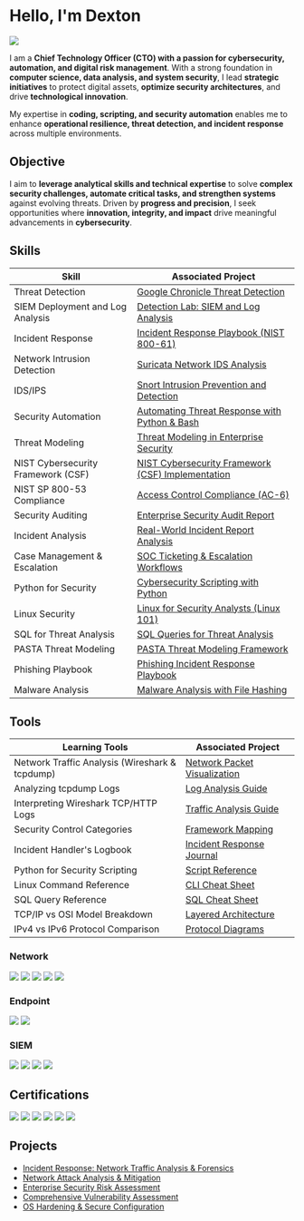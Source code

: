 # Hello, I'm Dexton 
<a href="https://www.linkedin.com/in/corneliusshk/"><img src="https://img.shields.io/badge/-LinkedIn-0072b1?&style=for-the-badge&logo=linkedin&logoColor=white" /></a>

<!--
I am a Cybersecurity Analyst and Technical Problem-Solver with a strong foundation in computer science, data analysis, and automation. With expertise in coding, scripting, and system security, I specialize in protecting digital assets, optimizing processes, and enhancing operational efficiency.
-->




I am a **Chief Technology Officer (CTO) with a passion for cybersecurity, automation, and digital risk management**. With a strong foundation in **computer science, data analysis, and system security**, I lead **strategic initiatives** to protect digital assets, **optimize security architectures**, and drive **technological innovation**.  

My expertise in **coding, scripting, and security automation** enables me to enhance **operational resilience, threat detection, and incident response** across multiple environments.


<!--
## Objective


I aim to leverage my analytical skills and technical expertise to solve complex security challenges, automate critical tasks, and fortify systems against evolving threats. Driven by progress and precision, I seek opportunities where innovation, integrity, and impact drive meaningful advancements in cybersecurity. 
-->
<brk>
    
## Objective

I aim to **leverage analytical skills and technical expertise** to solve **complex security challenges, automate critical tasks, and strengthen systems** against evolving threats. Driven by **progress and precision**, I seek opportunities where **innovation, integrity, and impact** drive meaningful advancements in **cybersecurity**.
<brk>
## Skills

<!--
| Skill                                         | Associated Project         |
|-----------------------------------------------|----------------------------|
| SIEM Implementation and Log Analysis          | <a href="https://github.com/chojatkashani/Detection-Lab/tree/main">Detection Lab</a>|
| Network Intrusion Detection | <a href="https://github.com/chojatkashani/Suricata-Project/blob/main/README.md">Suricata</a>|
| NIST SP 800-53 | <a href="https://github.com/chojatkashani/NIST-SP-800-53-AC-6/blob/main/README.md">AC-6</a>|
| IDS/IPS         | <a href="https://github.com/chojatkashani/SNORT/edit/main/README.md">Snort</a>|
| Scripting and Automation for Threat Mitigation | <a href="https://github.com/chojatkashani/Scripting-and-Automation-for-Threat/blob/main/README.md">Example</a>|
| Linux | <a href="https://github.com/chojatkashani/Linux-101/blob/main/README.md">Linux 101</a>|
| SQL | <a href="https://github.com/chojatkashani/SQL-Queries">Applying Filters in SQL</a>|
| Python | <a href="https://github.com/chojatkashani/Python/blob/main/README.md">Programming</a>|
| Threat Modeling | <a href="https://github.com/chojatkashani/Threat-Modeling/blob/main/README.md">Process</a>|
| Threat Detection          | <a href="https://github.com/chojatkashani/Chronicle/blob/main/README.md">Google Chronicle</a>|
| Incident Response Planning and Execution      | <a href="https://github.com/chojatkashani/Incident-Response/blob/main/README.md">NIST 800-61</a>|
| Case Managment and Escalation Handeling | <a href="https://github.com/chojatkashani/Ticketing-Example/blob/main/README.md">Ticketing</a>|
| Applying the NIST CSF | <a href="https://github.com/chojatkashani/NIST-CSF/blob/main/README.md">NIST CSF</a>|
| Security Audit | <a href=https://github.com/chojatkashani/Security-Audit/edit/main/README.md>Security Audit Report</a>|
| Incident Report Analysis | <a href="https://github.com/chojatkashani/Incident-Report-Analysis/blob/main/README.md">Report Examples</a>|
| PASTA Threat Modeling | <a href="https://github.com/chojatkashani/PASTA-Threat-Modeling/blob/main/README.md">Outline</a>|
| Playbook | <a href="https://github.com/chojatkashani/Phishing-Playbook/blob/main/README.md">Phishing Playbook</a>|
| File Hash Value | <a href="https://github.com/chojatkashani/File-Hash-Malicious/blob/main/README.md">Malicious</a>|


| Skill                                         | Associated Project         |
|-----------------------------------------------|----------------------------|
| Threat Detection                              | <a href="https://github.com/chojatkashani/Chronicle/blob/main/README.md">Google Chronicle Threat Detection</a> |
| SIEM Implementation and Log Analysis          | <a href="https://github.com/chojatkashani/Detection-Lab/tree/main">Detection Lab: SIEM and Log Analysis</a> |
| Incident Response Planning and Execution      | <a href="https://github.com/chojatkashani/Incident-Response/blob/main/README.md">Incident Response Playbook (NIST 800-61)</a> |
| Network Intrusion Detection                   | <a href="https://github.com/chojatkashani/Suricata-Project/blob/main/README.md">Suricata Network IDS Analysis</a> |
| IDS/IPS                                       | <a href="https://github.com/chojatkashani/SNORT/edit/main/README.md">Snort Intrusion Prevention and Detection</a> |
| Scripting and Automation for Threat Mitigation | <a href="https://github.com/chojatkashani/Scripting-and-Automation-for-Threat/blob/main/README.md">Automating Threat Response with Python & Bash</a> |
| Threat Modeling                               | <a href="https://github.com/chojatkashani/Threat-Modeling/blob/main/README.md">Threat Modeling in Enterprise Security</a> |
| Applying the NIST CSF                         | <a href="https://github.com/chojatkashani/NIST-CSF/blob/main/README.md">NIST Cybersecurity Framework (CSF) Implementation</a> |
| NIST SP 800-53                                | <a href="https://github.com/chojatkashani/NIST-SP-800-53-AC-6/blob/main/README.md">Access Control Compliance (AC-6)</a> |
| Security Audit                                | <a href="https://github.com/chojatkashani/Security-Audit/edit/main/README.md">Enterprise Security Audit Report</a> |
| Incident Report Analysis                      | <a href="https://github.com/chojatkashani/Incident-Report-Analysis/blob/main/README.md">Real-World Incident Report Analysis</a> |
| Case Management and Escalation Handling       | <a href="https://github.com/chojatkashani/Ticketing-Example/blob/main/README.md">SOC Ticketing & Escalation Workflows</a> |
| Python                                        | <a href="https://github.com/chojatkashani/Python/blob/main/README.md">Cybersecurity Scripting with Python</a> |
| Linux                                         | <a href="https://github.com/chojatkashani/Linux-101/blob/main/README.md">Linux for Security Analysts (Linux 101)</a> |
| SQL                                           | <a href="https://github.com/chojatkashani/SQL-Queries">SQL Queries for Threat Analysis</a> |
| PASTA Threat Modeling                         | <a href="https://github.com/chojatkashani/PASTA-Threat-Modeling/blob/main/README.md">PASTA Threat Modeling Framework</a> |
| Playbook                                      | <a href="https://github.com/chojatkashani/Phishing-Playbook/blob/main/README.md">Phishing Incident Response Playbook</a> |
| File Hash Value                               | <a href="https://github.com/chojatkashani/File-Hash-Malicious/blob/main/README.md">Malware Analysis with File Hashing</a> |


| Skill                                         | Associated Project         |
|-----------------------------------------------|----------------------------|
| Threat Detection                              | <a href="https://github.com/chojatkashani/Chronicle/blob/main/README.md">Google Chronicle</a> |
| SIEM Deployment and Log Analysis              | <a href="https://github.com/chojatkashani/Detection-Lab/tree/main">Detection Lab</a> |
| Incident Response                             | <a href="https://github.com/chojatkashani/Incident-Response/blob/main/README.md">NIST 800-61 Playbook</a> |
| Network Intrusion Detection                   | <a href="https://github.com/chojatkashani/Suricata-Project/blob/main/README.md">Suricata</a> |
| IDS/IPS                                       | <a href="https://github.com/chojatkashani/SNORT/edit/main/README.md">Snort</a> |
| Security Automation                           | <a href="https://github.com/chojatkashani/Scripting-and-Automation-for-Threat/blob/main/README.md">Python & Bash Scripting</a> |
| Threat Modeling                               | <a href="https://github.com/chojatkashani/Threat-Modeling/blob/main/README.md">Enterprise Risk Assessment</a> |
| NIST Cybersecurity Framework (CSF)            | <a href="https://github.com/chojatkashani/NIST-CSF/blob/main/README.md">Implementation</a> |
| NIST SP 800-53 Compliance                     | <a href="https://github.com/chojatkashani/NIST-SP-800-53-AC-6/blob/main/README.md">Access Controls (AC-6)</a> |
| Security Auditing                             | <a href="https://github.com/chojatkashani/Security-Audit/edit/main/README.md">Enterprise Audit Report</a> |
| Incident Analysis                             | <a href="https://github.com/chojatkashani/Incident-Report-Analysis/blob/main/README.md">Forensic Report</a> |
| Case Management & Escalation                  | <a href="https://github.com/chojatkashani/Ticketing-Example/blob/main/README.md">SOC Workflow</a> |
| Python for Security                           | <a href="https://github.com/chojatkashani/Python/blob/main/README.md">Automation & Analysis</a> |
| Linux Security                                | <a href="https://github.com/chojatkashani/Linux-101/blob/main/README.md">Administration</a> |
| SQL for Threat Analysis                       | <a href="https://github.com/chojatkashani/SQL-Queries">Data Filtering</a> |
| PASTA Threat Modeling                         | <a href="https://github.com/chojatkashani/PASTA-Threat-Modeling/blob/main/README.md">Risk Evaluation</a> |
| Phishing Playbook                             | <a href="https://github.com/chojatkashani/Phishing-Playbook/blob/main/README.md">Response Plan</a> |
| Malware Analysis                              | <a href="https://github.com/chojatkashani/File-Hash-Malicious/blob/main/README.md">File Hashing</a> |
-->

| Skill                                         | Associated Project         |
|-----------------------------------------------|----------------------------|
| Threat Detection                              | <a href="https://github.com/chojatkashani/Chronicle/blob/main/README.md">Google Chronicle Threat Detection</a> |
| SIEM Deployment and Log Analysis              | <a href="https://github.com/chojatkashani/Detection-Lab/tree/main">Detection Lab: SIEM and Log Analysis</a> |
| Incident Response                             | <a href="https://github.com/chojatkashani/Incident-Response/blob/main/README.md">Incident Response Playbook (NIST 800-61)</a> |
| Network Intrusion Detection                   | <a href="https://github.com/chojatkashani/Suricata-Project/blob/main/README.md">Suricata Network IDS Analysis</a> |
| IDS/IPS                                       | <a href="https://github.com/chojatkashani/SNORT/edit/main/README.md">Snort Intrusion Prevention and Detection</a> |
| Security Automation                           | <a href="https://github.com/chojatkashani/Scripting-and-Automation-for-Threat/blob/main/README.md">Automating Threat Response with Python & Bash</a> |
| Threat Modeling                               | <a href="https://github.com/chojatkashani/Threat-Modeling/blob/main/README.md">Threat Modeling in Enterprise Security</a> |
| NIST Cybersecurity Framework (CSF)            | <a href="https://github.com/chojatkashani/NIST-CSF/blob/main/README.md">NIST Cybersecurity Framework (CSF) Implementation</a> |
| NIST SP 800-53 Compliance                     | <a href="https://github.com/chojatkashani/NIST-SP-800-53-AC-6/blob/main/README.md">Access Control Compliance (AC-6)</a> |
| Security Auditing                             | <a href="https://github.com/chojatkashani/Security-Audit/edit/main/README.md">Enterprise Security Audit Report</a> |
| Incident Analysis                             | <a href="https://github.com/chojatkashani/Incident-Report-Analysis/blob/main/README.md">Real-World Incident Report Analysis</a> |
| Case Management & Escalation                  | <a href="https://github.com/chojatkashani/Ticketing-Example/blob/main/README.md">SOC Ticketing & Escalation Workflows</a> |
| Python for Security                           | <a href="https://github.com/chojatkashani/Python/blob/main/README.md">Cybersecurity Scripting with Python</a> |
| Linux Security                                | <a href="https://github.com/chojatkashani/Linux-101/blob/main/README.md">Linux for Security Analysts (Linux 101)</a> |
| SQL for Threat Analysis                       | <a href="https://github.com/chojatkashani/SQL-Queries">SQL Queries for Threat Analysis</a> |
| PASTA Threat Modeling                         | <a href="https://github.com/chojatkashani/PASTA-Threat-Modeling/blob/main/README.md">PASTA Threat Modeling Framework</a> |
| Phishing Playbook                             | <a href="https://github.com/chojatkashani/Phishing-Playbook/blob/main/README.md">Phishing Incident Response Playbook</a> |
| Malware Analysis                              | <a href="https://github.com/chojatkashani/File-Hash-Malicious/blob/main/README.md">Malware Analysis with File Hashing</a> |



<brk>

<!--
## Tools
| Learning Tools                                         | Associated Project         |
|-----------------------------------------------|----------------------------|
| Wireshark tcpdump           | <a href="https://github.com/chojatkashani/Wireshark-tcpdump-VIN/blob/main/README.md">VIN Diagram</a>|
| Read the tcpdump Traffic log            | <a href="https://github.com/chojatkashani/How-to-Read-the-tcpdump-traffic-log/blob/main/README.md">Example</a>|
| Read a Wireshark TCP/HTTP log          | <a href="https://github.com/chojatkashani/How-to-Read-Wireshark-TCP-HTTP-log/blob/main/README.md">Guide</a>|
| Control Catagories          | <a href="https://github.com/chojatkashani/Control-Catagories">Catagories</a>|
| Incident Handler's Journal           | <a href="https://github.com/chojatkashani/Incident-Handler-Journal/blob/main/README.md">Journal</a>|
| Linux Reference Guide            | <a href="https://github.com/chojatkashani/Reference-Guide-for-Linux/blob/main/README.md">Guide</a>|
| SQL Reference Guide            | <a href="https://github.com/chojatkashani/Reference-Guide-for-SQL/blob/main/README.md">Guide</a>|
| Python Tools           | <a href="https://github.com/chojatkashani/Python-Concepts/blob/main/README.md">Reference</a>|
| IPv4 vs IPv6           | <a href="https://github.com/chojatkashani/IPv4-vs-IPv6/blob/main/README.md">Diagrams</a>|
| TCP/IP vs OSI           | <a href="https://github.com/chojatkashani/TCP-IP-vs-OSI-Model/blob/main/README.md">Key Points</a>|



## Tools
| Learning Tools                                  | Associated Project         |
|------------------------------------------------|----------------------------|
| Network Traffic Analysis (Wireshark & tcpdump) | <a href="https://github.com/chojatkashani/Wireshark-tcpdump-VIN/blob/main/README.md">Network Packet Visualization</a> |
| Analyzing tcpdump Logs                         | <a href="https://github.com/chojatkashani/How-to-Read-the-tcpdump-traffic-log/blob/main/README.md">Log Analysis Guide</a> |
| Interpreting Wireshark TCP/HTTP Logs           | <a href="https://github.com/chojatkashani/How-to-Read-Wireshark-TCP-HTTP-log/blob/main/README.md">Traffic Analysis Guide</a> |
| Security Control Categories                    | <a href="https://github.com/chojatkashani/Control-Catagories">Framework Mapping</a> |
| Incident Handler's Logbook                     | <a href="https://github.com/chojatkashani/Incident-Handler-Journal/blob/main/README.md">Incident Response Journal</a> |
| Linux Command Reference                        | <a href="https://github.com/chojatkashani/Reference-Guide-for-Linux/blob/main/README.md">CLI Cheat Sheet</a> |
| SQL Query Reference                            | <a href="https://github.com/chojatkashani/Reference-Guide-for-SQL/blob/main/README.md">SQL Cheat Sheet</a> |
| Python for Security Scripting                  | <a href="https://github.com/chojatkashani/Python-Concepts/blob/main/README.md">Script Reference</a> |
| IPv4 vs IPv6 Protocol Comparison               | <a href="https://github.com/chojatkashani/IPv4-vs-IPv6/blob/main/README.md">Protocol Diagrams</a> |
| TCP/IP vs OSI Model Breakdown                  | <a href="https://github.com/chojatkashani/TCP-IP-vs-OSI-Model/blob/main/README.md">Layered Architecture</a> |
-->


## Tools
| Learning Tools                                  | Associated Project         |
|------------------------------------------------|----------------------------|
| Network Traffic Analysis (Wireshark & tcpdump) | <a href="https://github.com/chojatkashani/Wireshark-tcpdump-VIN/blob/main/README.md">Network Packet Visualization</a> |
| Analyzing tcpdump Logs                         | <a href="https://github.com/chojatkashani/How-to-Read-the-tcpdump-traffic-log/blob/main/README.md">Log Analysis Guide</a> |
| Interpreting Wireshark TCP/HTTP Logs           | <a href="https://github.com/chojatkashani/How-to-Read-Wireshark-TCP-HTTP-log/blob/main/README.md">Traffic Analysis Guide</a> |
| Security Control Categories                    | <a href="https://github.com/chojatkashani/Control-Catagories">Framework Mapping</a> |
| Incident Handler's Logbook                     | <a href="https://github.com/chojatkashani/Incident-Handler-Journal/blob/main/README.md">Incident Response Journal</a> |
| Python for Security Scripting                  | <a href="https://github.com/chojatkashani/Python-Concepts/blob/main/README.md">Script Reference</a> |
| Linux Command Reference                        | <a href="https://github.com/chojatkashani/Reference-Guide-for-Linux/blob/main/README.md">CLI Cheat Sheet</a> |
| SQL Query Reference                            | <a href="https://github.com/chojatkashani/Reference-Guide-for-SQL/blob/main/README.md">SQL Cheat Sheet</a> |
| TCP/IP vs OSI Model Breakdown                  | <a href="https://github.com/chojatkashani/TCP-IP-vs-OSI-Model/blob/main/README.md">Layered Architecture</a> |
| IPv4 vs IPv6 Protocol Comparison               | <a href="https://github.com/chojatkashani/IPv4-vs-IPv6/blob/main/README.md">Protocol Diagrams</a> |




<!--
### Network
<div>
    <img src="https://img.shields.io/badge/-Wireshark-1679A7?&style=for-the-badge&logo=Wireshark&logoColor=white" />
    <img src="https://img.shields.io/badge/-Suricata-EF3B2D?&style=for-the-badge&logo=Suricata&logoColor=white" />
    <img src="https://img.shields.io/badge/-Zeek-777BB4?&style=for-the-badge&logo=Zeek&logoColor=white" />
</div>
-->

### Network
<div>
    <img src="https://img.shields.io/badge/-Wireshark-1679A7?&style=for-the-badge&logo=Wireshark&logoColor=white" />
    <img src="https://img.shields.io/badge/-Suricata-EF3B2D?&style=for-the-badge&logo=Suricata&logoColor=white" />
    <img src="https://img.shields.io/badge/-Zeek-777BB4?&style=for-the-badge&logo=Zeek&logoColor=white" />
    <img src="https://img.shields.io/badge/-tcpdump-005571?&style=for-the-badge&logo=Linux&logoColor=white" />
    <img src="https://img.shields.io/badge/-TShark-1679A7?&style=for-the-badge&logo=Wireshark&logoColor=white" />
</div>


### Endpoint
<div>
    <img src="https://img.shields.io/badge/-Microsoft_Defender_for_Endpoint-00A4EF?&style=for-the-badge&logo=Microsoft&logoColor=white" />
    <img src="https://img.shields.io/badge/-Velociraptor-4B275F?&style=for-the-badge&logo=Velociraptor&logoColor=white" />
</div>



### SIEM
<div>
    <img src="https://img.shields.io/badge/-Microsoft_Sentinel-0078D4?&style=for-the-badge&logo=Microsoft&logoColor=white" />
    <img src="https://img.shields.io/badge/-Splunk-000000?&style=for-the-badge&logo=Splunk&logoColor=white" />
    <img src="https://img.shields.io/badge/-Elastic-005571?&style=for-the-badge&logo=Elastic&logoColor=white" />
    <img src="https://img.shields.io/badge/-Google_Chronicle-4285F4?&style=for-the-badge&logo=Google-Cloud&logoColor=white" />
</div>


## Certifications

<div>
<img src="https://img.shields.io/badge/-Google%20Cybersecurity%20Certificate-4285F4?style=for-the-badge&logo=Google&logoColor=white" />
<img src="https://img.shields.io/badge/-Security%2B-FF0000?&style=for-the-badge&logo=CompTIA&logoColor=white" />
<img src="https://img.shields.io/badge/-Network%2B-007ACC?&style=for-the-badge&logo=CompTIA&logoColor=white" />
<img src="https://img.shields.io/badge/-A%2B-4D4D4D?&style=for-the-badge&logo=CompTIA&logoColor=white" />
<img src="https://img.shields.io/badge/-CDSA-006400?&style=for-the-badge&logoColor=white" />
<img src="https://img.shields.io/badge/-CCD-000080?&style=for-the-badge&logoColor=white" />
</div>
<!--
## Projects
- <a href="https://github.com/chojatkashani/Cybersecurity-Incident-Report-Network-Traffic-Analysis/blob/main/README.md">Cybersecurity Incident Report: Network Traffic Analysis</a>
- <a href="https://github.com/chojatkashani/Analyze-Network-Attacks/blob/main/README.md">Analyze Network Attacks</a>
- <a href="https://github.com/chojatkashani/Security-Risk-Assessment-Report/blob/main/README.md">Security Risk Assessment Report</a>
- <a href="https://github.com/chojatkashani/Apply-OS-Hardening-Techniques/blob/main/README.md">Apply OS Hardening Techniques</a>
- <a href="https://github.com/chojatkashani/Vulnerability-Assessment-Report/blob/main/README.md">Vulnerability Assessment Report</a>
-->

## Projects
- <a href="https://github.com/chojatkashani/Cybersecurity-Incident-Report-Network-Traffic-Analysis/blob/main/README.md">Incident Response: Network Traffic Analysis & Forensics</a>
- <a href="https://github.com/chojatkashani/Analyze-Network-Attacks/blob/main/README.md">Network Attack Analysis & Mitigation</a>
- <a href="https://github.com/chojatkashani/Security-Risk-Assessment-Report/blob/main/README.md">Enterprise Security Risk Assessment</a>
- <a href="https://github.com/chojatkashani/Vulnerability-Assessment-Report/blob/main/README.md">Comprehensive Vulnerability Assessment</a>
- <a href="https://github.com/chojatkashani/Apply-OS-Hardening-Techniques/blob/main/README.md">OS Hardening & Secure Configuration</a>

  




